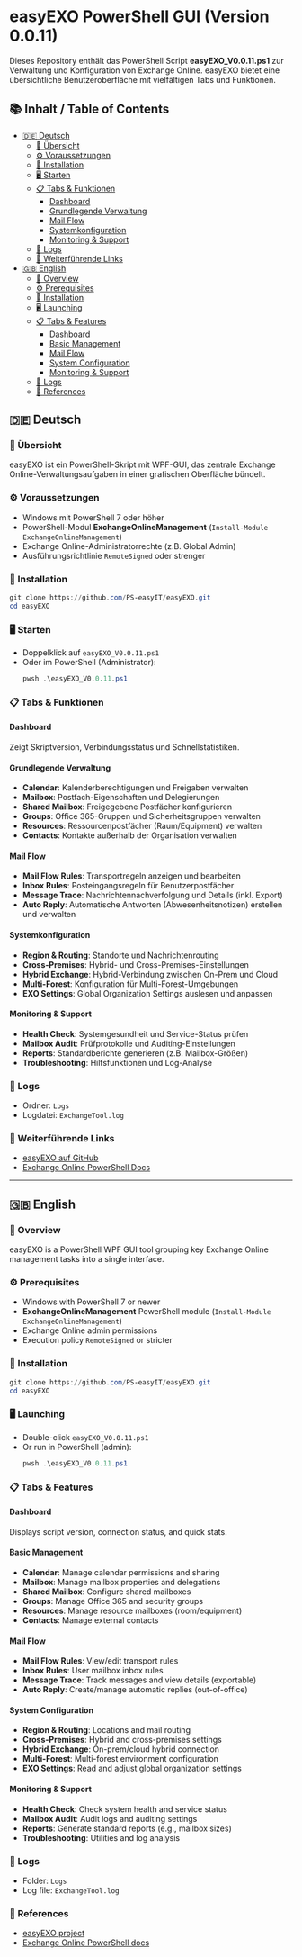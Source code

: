 # easyEXO PowerShell GUI (Version 0.0.11)

Dieses Repository enthält das PowerShell Script **easyEXO_V0.0.11.ps1** zur Verwaltung und Konfiguration von Exchange Online. easyEXO bietet eine übersichtliche Benutzeroberfläche mit vielfältigen Tabs und Funktionen.

## 📚 Inhalt / Table of Contents

- [🇩🇪 Deutsch](#-deutsch)
  - [🔧 Übersicht](#-übersicht)
  - [⚙️ Voraussetzungen](#-voraussetzungen)
  - [🚀 Installation](#-installation)
  - [🖥️ Starten](#-starten)
  - [📋 Tabs & Funktionen](#-tabs--funktionen)
    - [Dashboard](#dashboard)
    - [Grundlegende Verwaltung](#grundlegende-verwaltung)
    - [Mail Flow](#mail-flow)
    - [Systemkonfiguration](#systemkonfiguration)
    - [Monitoring & Support](#monitoring--support)
  - [📂 Logs](#-logs)
  - [🔗 Weiterführende Links](#-weiterführende-links)
- [🇬🇧 English](#-english)
  - [🔧 Overview](#-overview)
  - [⚙️ Prerequisites](#-prerequisites)
  - [🚀 Installation](#-installation-1)
  - [🖥️ Launching](#-launching)
  - [📋 Tabs & Features](#-tabs--features)
    - [Dashboard](#dashboard-1)
    - [Basic Management](#basic-management)
    - [Mail Flow](#mail-flow-1)
    - [System Configuration](#system-configuration)
    - [Monitoring & Support](#monitoring--support-1)
  - [📂 Logs](#-logs-1)
  - [🔗 References](#-references)

## 🇩🇪 Deutsch

### 🔧 Übersicht
easyEXO ist ein PowerShell-Skript mit WPF-GUI, das zentrale Exchange Online-Verwaltungsaufgaben in einer grafischen Oberfläche bündelt.

### ⚙️ Voraussetzungen
- Windows mit PowerShell 7 oder höher
- PowerShell-Modul **ExchangeOnlineManagement** (`Install-Module ExchangeOnlineManagement`)
- Exchange Online-Administratorrechte (z.B. Global Admin)
- Ausführungsrichtlinie `RemoteSigned` oder strenger

### 🚀 Installation
```powershell
git clone https://github.com/PS-easyIT/easyEXO.git
cd easyEXO
```

### 🖥️ Starten
- Doppelklick auf `easyEXO_V0.0.11.ps1`  
- Oder im PowerShell (Administrator):
  ```powershell
  pwsh .\easyEXO_V0.0.11.ps1
  ```

### 📋 Tabs & Funktionen

#### Dashboard
Zeigt Skriptversion, Verbindungsstatus und Schnellstatistiken.

#### Grundlegende Verwaltung
- **Calendar**: Kalenderberechtigungen und Freigaben verwalten  
- **Mailbox**: Postfach-Eigenschaften und Delegierungen  
- **Shared Mailbox**: Freigegebene Postfächer konfigurieren  
- **Groups**: Office 365-Gruppen und Sicherheitsgruppen verwalten  
- **Resources**: Ressourcenpostfächer (Raum/Equipment) verwalten  
- **Contacts**: Kontakte außerhalb der Organisation verwalten  

#### Mail Flow
- **Mail Flow Rules**: Transportregeln anzeigen und bearbeiten  
- **Inbox Rules**: Posteingangsregeln für Benutzerpostfächer  
- **Message Trace**: Nachrichtennachverfolgung und Details (inkl. Export)  
- **Auto Reply**: Automatische Antworten (Abwesenheitsnotizen) erstellen und verwalten  

#### Systemkonfiguration
- **Region & Routing**: Standorte und Nachrichtenrouting  
- **Cross-Premises**: Hybrid- und Cross-Premises-Einstellungen  
- **Hybrid Exchange**: Hybrid-Verbindung zwischen On-Prem und Cloud  
- **Multi-Forest**: Konfiguration für Multi-Forest-Umgebungen  
- **EXO Settings**: Global Organization Settings auslesen und anpassen  

#### Monitoring & Support
- **Health Check**: Systemgesundheit und Service-Status prüfen  
- **Mailbox Audit**: Prüfprotokolle und Auditing-Einstellungen  
- **Reports**: Standardberichte generieren (z.B. Mailbox-Größen)  
- **Troubleshooting**: Hilfsfunktionen und Log-Analyse  

### 📂 Logs
- Ordner: `Logs`  
- Logdatei: `ExchangeTool.log`

### 🔗 Weiterführende Links
- [easyEXO auf GitHub](https://github.com/PS-easyIT/easyEXO)  
- [Exchange Online PowerShell Docs](https://aka.ms/exops-docs)

---

## 🇬🇧 English

### 🔧 Overview
easyEXO is a PowerShell WPF GUI tool grouping key Exchange Online management tasks into a single interface.

### ⚙️ Prerequisites
- Windows with PowerShell 7 or newer  
- **ExchangeOnlineManagement** PowerShell module (`Install-Module ExchangeOnlineManagement`)  
- Exchange Online admin permissions  
- Execution policy `RemoteSigned` or stricter  

### 🚀 Installation
```powershell
git clone https://github.com/PS-easyIT/easyEXO.git
cd easyEXO
```

### 🖥️ Launching
- Double-click `easyEXO_V0.0.11.ps1`  
- Or run in PowerShell (admin):
  ```powershell
  pwsh .\easyEXO_V0.0.11.ps1
  ```

### 📋 Tabs & Features

#### Dashboard
Displays script version, connection status, and quick stats.

#### Basic Management
- **Calendar**: Manage calendar permissions and sharing  
- **Mailbox**: Manage mailbox properties and delegations  
- **Shared Mailbox**: Configure shared mailboxes  
- **Groups**: Manage Office 365 and security groups  
- **Resources**: Manage resource mailboxes (room/equipment)  
- **Contacts**: Manage external contacts  

#### Mail Flow
- **Mail Flow Rules**: View/edit transport rules  
- **Inbox Rules**: User mailbox inbox rules  
- **Message Trace**: Track messages and view details (exportable)  
- **Auto Reply**: Create/manage automatic replies (out-of-office)  

#### System Configuration
- **Region & Routing**: Locations and mail routing  
- **Cross-Premises**: Hybrid and cross-premises settings  
- **Hybrid Exchange**: On-prem/cloud hybrid connection  
- **Multi-Forest**: Multi-forest environment configuration  
- **EXO Settings**: Read and adjust global organization settings  

#### Monitoring & Support
- **Health Check**: Check system health and service status  
- **Mailbox Audit**: Audit logs and auditing settings  
- **Reports**: Generate standard reports (e.g., mailbox sizes)  
- **Troubleshooting**: Utilities and log analysis  

### 📂 Logs
- Folder: `Logs`  
- Log file: `ExchangeTool.log`

### 🔗 References
- [easyEXO project](https://github.com/PS-easyIT/easyEXO)  
- [Exchange Online PowerShell docs](https://aka.ms/exops-docs)
